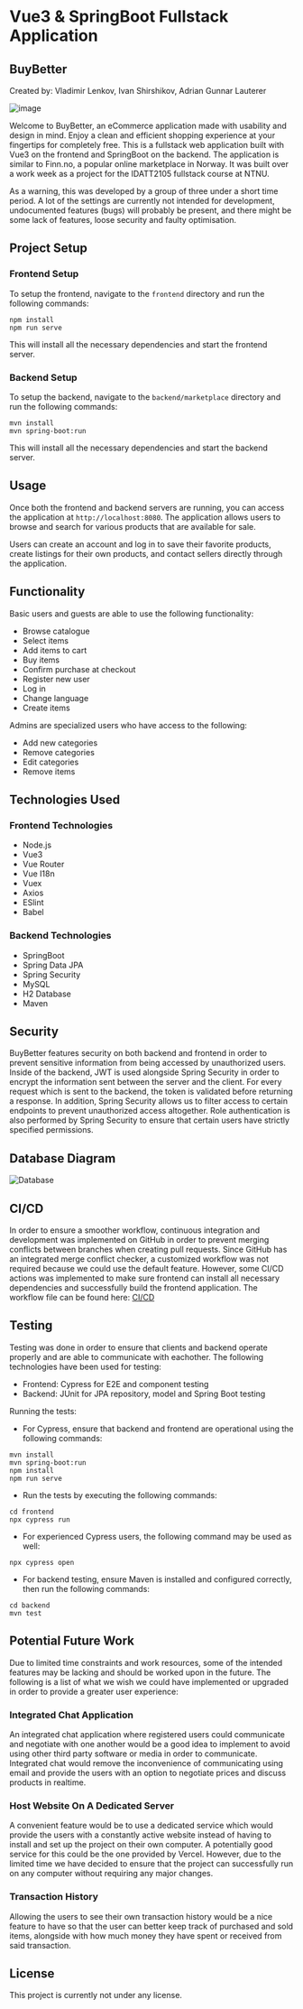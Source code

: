 # Vue3 & SpringBoot Fullstack Application
## BuyBetter
Created by: Vladimir Lenkov, Ivan Shirshikov, Adrian Gunnar Lauterer

![image](https://user-images.githubusercontent.com/124590485/228015854-85cff626-023e-4a96-b143-74a33a629b2f.png)


Welcome to BuyBetter, an eCommerce application made with usability and design in mind. Enjoy a clean and efficient shopping experience at your fingertips for completely free.
This is a fullstack web application built with Vue3 on the frontend and SpringBoot on the backend. The application is similar to Finn.no, a popular online marketplace in Norway.
It was built over a work week as a project for the IDATT2105 fullstack course at NTNU.

As a warning, this was developed by a group of three under a short time period. A lot of the settings are currently not intended for development, undocumented features (bugs) will probably be present, and there might be some lack of features, loose security and faulty optimisation.

## Project Setup

### Frontend Setup

To setup the frontend, navigate to the `frontend` directory and run the following commands:

```
npm install
npm run serve
```

This will install all the necessary dependencies and start the frontend server.

### Backend Setup

To setup the backend, navigate to the `backend/marketplace` directory and run the following commands:

```
mvn install
mvn spring-boot:run
```


This will install all the necessary dependencies and start the backend server.

## Usage

Once both the frontend and backend servers are running, you can access the application at `http://localhost:8080`. The application allows users to browse and search for various products that are available for sale.

Users can create an account and log in to save their favorite products, create listings for their own products, and contact sellers directly through the application.

## Functionality

Basic users and guests are able to use the following functionality:
- Browse catalogue
- Select items
- Add items to cart
- Buy items
- Confirm purchase at checkout
- Register new user
- Log in
- Change language
- Create items

Admins are specialized users who have access to the following:
- Add new categories
- Remove categories
- Edit categories
- Remove items

## Technologies Used

### Frontend Technologies

- Node.js
- Vue3
- Vue Router
- Vue I18n
- Vuex
- Axios
- ESlint
- Babel

### Backend Technologies

- SpringBoot
- Spring Data JPA
- Spring Security
- MySQL
- H2 Database
- Maven

## Security

BuyBetter features security on both backend and frontend in order to prevent sensitive information from being accessed by unauthorized users. Inside of the backend, JWT is used alongside Spring Security in order to encrypt the information sent between the server and the client. For every request which is sent to the backend, the token is validated before returning a response. In addition, Spring Security allows us to filter access to certain endpoints to prevent unauthorized access altogether. Role authentication is also performed by Spring Security to ensure that certain users have strictly specified permissions.

## Database Diagram
![Database](https://cdn.discordapp.com/attachments/354734844233777152/1089935966866780230/image.png)

## CI/CD

In order to ensure a smoother workflow, continuous integration and development was implemented on GitHub in order to prevent merging conflicts between branches when creating pull requests. Since GitHub has an integrated merge conflict checker, a customized workflow was not required because we could use the default feature. However, some CI/CD actions was implemented to make sure frontend can install all necessary dependencies and successfully build the frontend application. The workflow file can be found here: [CI/CD](https://github.com/Shershulia/FullstackMarketplace/actions)

## Testing

Testing was done in order to ensure that clients and backend operate properly and are able to communicate with eachother. The following technologies have been used for testing:

- Frontend: Cypress for E2E and component testing
- Backend: JUnit for JPA repository, model and Spring Boot testing

Running the tests: 

- For Cypress, ensure that backend and frontend are operational using the following commands:
```
mvn install
mvn spring-boot:run
npm install
npm run serve
```
- Run the tests by executing the following commands:
```
cd frontend
npx cypress run
```
- For experienced Cypress users, the following command may be used as well:
```
npx cypress open
```
- For backend testing, ensure Maven is installed and configured correctly, then run the following commands:
```
cd backend
mvn test
```
 
## Potential Future Work
Due to limited time constraints and work resources, some of the intended features may be lacking and should be worked upon in the future. The following is a list of what we wish we could have implemented or upgraded in order to provide a greater user experience:

### Integrated Chat Application
An integrated chat application where registered users could communicate and negotiate with one another would be a good idea to implement to avoid using other third party software or media in order to communicate. Integrated chat would remove the inconvenience of communicating using email and provide the users with an option to negotiate prices and discuss products in realtime.

### Host Website On A Dedicated Server
A convenient feature would be to use a dedicated service which would provide the users with a constantly active website instead of having to install and set up the project on their own computer. A potentially good service for this could be the one provided by Vercel. However, due to the limited time we have decided to ensure that the project can successfully run on any computer without requiring any major changes.

### Transaction History
Allowing the users to see their own transaction history would be a nice feature to have so that the user can better keep track of purchased and sold items, alongside with how much money they have spent or received from said transaction.

## License

This project is currently not under any license.

